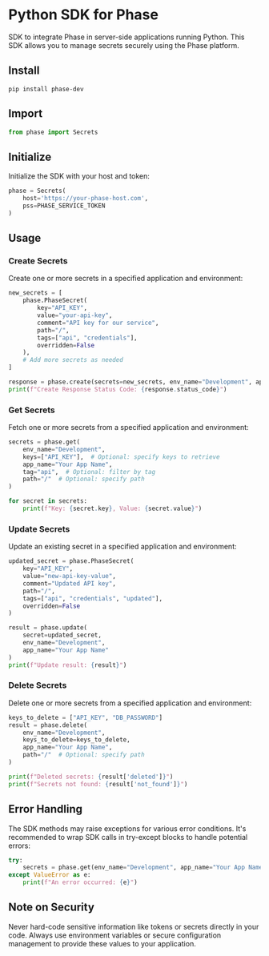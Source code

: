 # Python SDK for Phase

SDK to integrate Phase in server-side applications running Python. This SDK allows you to manage secrets securely using the Phase platform.

## Install

```
pip install phase-dev
```

## Import

```python
from phase import Secrets
```

## Initialize

Initialize the SDK with your host and token:

```python
phase = Secrets(
    host='https://your-phase-host.com', 
    pss=PHASE_SERVICE_TOKEN
)
```

## Usage

### Create Secrets

Create one or more secrets in a specified application and environment:

```python
new_secrets = [
    phase.PhaseSecret(
        key="API_KEY",
        value="your-api-key",
        comment="API key for our service",
        path="/",
        tags=["api", "credentials"],
        overridden=False
    ),
    # Add more secrets as needed
]

response = phase.create(secrets=new_secrets, env_name="Development", app_name="Your App Name")
print(f"Create Response Status Code: {response.status_code}")
```

### Get Secrets

Fetch one or more secrets from a specified application and environment:

```python
secrets = phase.get(
    env_name="Development", 
    keys=["API_KEY"],  # Optional: specify keys to retrieve
    app_name="Your App Name",
    tag="api",  # Optional: filter by tag
    path="/"  # Optional: specify path
)

for secret in secrets:
    print(f"Key: {secret.key}, Value: {secret.value}")
```

### Update Secrets

Update an existing secret in a specified application and environment:

```python
updated_secret = phase.PhaseSecret(
    key="API_KEY",
    value="new-api-key-value",
    comment="Updated API key",
    path="/",
    tags=["api", "credentials", "updated"],
    overridden=False
)

result = phase.update(
    secret=updated_secret, 
    env_name="Development", 
    app_name="Your App Name"
)
print(f"Update result: {result}")
```

### Delete Secrets

Delete one or more secrets from a specified application and environment:

```python
keys_to_delete = ["API_KEY", "DB_PASSWORD"]
result = phase.delete(
    env_name="Development",
    keys_to_delete=keys_to_delete,
    app_name="Your App Name",
    path="/"  # Optional: specify path
)

print(f"Deleted secrets: {result['deleted']}")
print(f"Secrets not found: {result['not_found']}")
```

## Error Handling

The SDK methods may raise exceptions for various error conditions. It's recommended to wrap SDK calls in try-except blocks to handle potential errors:

```python
try:
    secrets = phase.get(env_name="Development", app_name="Your App Name")
except ValueError as e:
    print(f"An error occurred: {e}")
```

## Note on Security

Never hard-code sensitive information like tokens or secrets directly in your code. Always use environment variables or secure configuration management to provide these values to your application.